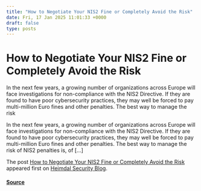 ```yaml
---
title: "How to Negotiate Your NIS2 Fine or Completely Avoid the Risk"
date: Fri, 17 Jan 2025 11:01:33 +0000
draft: false
type: posts
---
```

# How to Negotiate Your NIS2 Fine or Completely Avoid the Risk





In the next few years, a growing number of organizations across Europe will face investigations for non-compliance with the NIS2 Directive. If they are found to have poor cybersecurity practices, they may well be forced to pay multi-million Euro fines and other penalties. The best way to manage the risk

In the next few years, a growing number of organizations across Europe will face investigations for non-compliance with the NIS2 Directive. If they are found to have poor cybersecurity practices, they may well be forced to pay multi-million Euro fines and other penalties. The best way to manage the risk of NIS2 penalties is, of \[…\]

The post [How to Negotiate Your NIS2 Fine or Completely Avoid the Risk](https://heimdalsecurity.com/blog/negotiate-nis2-fine/) appeared first on [Heimdal Security Blog](https://heimdalsecurity.com/blog).

#### [Source](https://heimdalsecurity.com/blog/negotiate-nis2-fine/)

